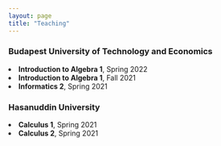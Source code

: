 ```yaml
---
layout: page
title: "Teaching"
---
```

<h3>Budapest University of Technology and Economics</h3>
<li><b>Introduction to Algebra 1</b>, Spring 2022</li>
<li><b>Introduction to Algebra 1</b>, Fall 2021</li>
<li><b>Informatics 2</b>, Spring 2021</li>

<h3>Hasanuddin University</h3>
<li><b>Calculus 1</b>, Spring 2021</li>
<li><b>Calculus 2</b>, Spring 2021</li>

